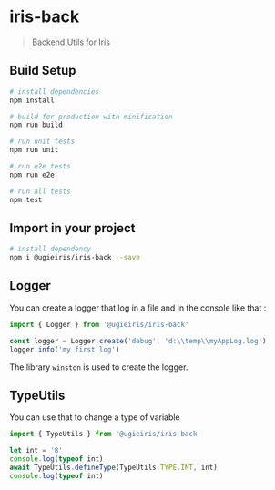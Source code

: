 # iris-back

> Backend Utils for Iris

## Build Setup

```bash
# install dependencies
npm install

# build for production with minification
npm run build

# run unit tests
npm run unit

# run e2e tests
npm run e2e

# run all tests
npm test
```

## Import in your project

```bash
# install dependency
npm i @ugieiris/iris-back --save
```

## Logger

You can create a logger that log in a file and in the console like that :

```js
import { Logger } from '@ugieiris/iris-back'

const logger = Logger.create('debug', 'd:\\temp\\myAppLog.log')
logger.info('my first log')
```

The library `winston` is used to create the logger.

## TypeUtils

You can use that to change a type of variable 

```js
import { TypeUtils } from '@ugieiris/iris-back'

let int = '8'
console.log(typeof int)
await TypeUtils.defineType(TypeUtils.TYPE.INT, int)
console.log(typeof int)

```
